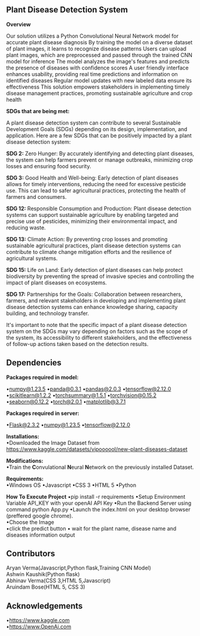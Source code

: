 
## Plant Disease Detection System
**Overview**

Our solution utilizes a Python Convolutional Neural Network model for accurate plant
disease diagnosis By training the model on a diverse dataset of plant images, it learns to
recognize disease patterns Users can upload plant images, which are preprocessed and passed
through the trained CNN model for inference The model analyzes the image's features and
predicts the presence of diseases with confidence scores A user friendly interface enhances
usability, providing real time predictions and information on identified diseases Regular model
updates with new labeled data ensure its effectiveness This solution empowers stakeholders in
implementing timely disease management practices, promoting sustainable agriculture and
crop health

**SDGs that are being met:**

A plant disease detection system can contribute to several Sustainable Development Goals (SDGs) depending on its design, implementation, and application. Here are a few SDGs that can be positively impacted by a plant disease detection system:

**SDG 2:** Zero Hunger: By accurately identifying and detecting plant diseases, the system can help farmers prevent or manage outbreaks, minimizing crop losses and ensuring food security.

**SDG 3:** Good Health and Well-being: Early detection of plant diseases allows for timely interventions, reducing the need for excessive pesticide use. This can lead to safer agricultural practices, protecting the health of farmers and consumers.

**SDG 12:** Responsible Consumption and Production: Plant disease detection systems can support sustainable agriculture by enabling targeted and precise use of pesticides, minimizing their environmental impact, and reducing waste.

**SDG 13:** Climate Action: By preventing crop losses and promoting sustainable agricultural practices, plant disease detection systems can contribute to climate change mitigation efforts and the resilience of agricultural systems.

**SDG 15:** Life on Land: Early detection of plant diseases can help protect biodiversity by preventing the spread of invasive species and controlling the impact of plant diseases on ecosystems.

**SDG 17:** Partnerships for the Goals: Collaboration between researchers, farmers, and relevant stakeholders in developing and implementing plant disease detection systems can enhance knowledge sharing, capacity building, and technology transfer.

It's important to note that the specific impact of a plant disease detection system on the SDGs may vary depending on factors such as the scope of the system, its accessibility to different stakeholders, and the effectiveness of follow-up actions taken based on the detection results.

## Dependencies

**Packages required in model:**

•numpy@1.23.5
•panda@0.3.1
•pandas@2.0.3
•tensorflow@2.12.0
•scikitlearn@1.2.2
•torchsummary@1.5.1
•torchvision@0.15.2
•seaborn@0.12.2
•torch@2.0.1
•matplotlib@3.7.1

**Packages required in server:**

•Flask@2.3.2
•numpy@1.23.5
•tensorflow@2.12.0

**Installations:**\
•Downloaded the Image Dataset from https://www.kaggle.com/datasets/vipoooool/new-plant-diseases-dataset 

**Modifications:**\
•Train the **C**onvulational **N**eural **N**etwork on the  previously installed Dataset.

**Requirements:** \
•Windows OS
•Javascript
•CSS 3
•HTML 5
•Python

**How To Execute Project**
•pip install -r requirements
•Setup Environment Variable API_KEY with your openAI API Key
•Run the Backend Server using command python App.py
•Launch the index.html on your desktop browser (preffered google chrome).\
•Choose the Image\
•click the predict button
• wait for the plant name, disease name and diseases information output




## Contributors

Aryan Verma(Javascript,Python flask,Training CNN Model)\
Ashwin Kaushik(Python flask)\
Abhinav Verma(CSS 3,HTML 5,Javascript)\
Aruindam Bose(HTML 5, CSS 3)

## Acknowledgements
•https://www.kaggle.com \
•https://www.OpenAi.com

